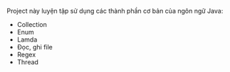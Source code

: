 Project này luyện tập sử dụng các thành phần cơ bản của ngôn ngữ Java: 
- Collection 
- Enum
- Lamda
- Đọc, ghi file
- Regex
- Thread
